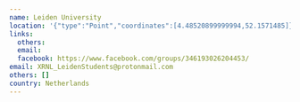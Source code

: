 ```yaml
---
name: Leiden University
location: '{"type":"Point","coordinates":[4.48520899999994,52.1571485]}'
links:
  others: 
  email: 
  facebook: https://www.facebook.com/groups/346193026204453/
email: XRNL_LeidenStudents@protonmail.com
others: []
country: Netherlands
---
```


